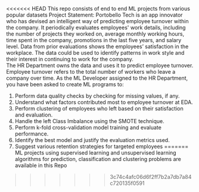 <<<<<<< HEAD
This repo consists of end to end ML projects from various popular datasets
Project Statement: 
Portobello  Tech  is  an  app  innovator  who  has  devised  an  intelligent  way  of 
predicting employee turnover within the company. It periodically evaluates 
employees'  work  details,  including  the  number  of  projects  they  worked  on, 
average  monthly  working  hours,  time  spent  in  the  company,  promotions  in  the 
last five years, and salary level. 
Data from prior evaluations shows the employees’ satisfaction in the workplace. 
The  data  could  be  used  to  identify  patterns  in  work  style  and  their  interest  in 
continuing to work for the company.  
The  HR  Department  owns  the  data  and  uses  it  to  predict  employee  turnover. 
Employee turnover refers to the total number of workers who leave a company 
over time. 
As  the  ML  Developer  assigned  to  the  HR  Department,  you  have  been  asked  to 
create ML programs to: 
1. Perform data quality checks by checking for missing values, if any. 
2. Understand what factors contributed most to employee turnover at EDA. 
3. Perform clustering of employees who  left based on their satisfaction and 
evaluation. 
4. Handle the left Class Imbalance using the SMOTE technique. 
5. Perform k-fold cross-validation model training and evaluate performance.  
6. Identify the best model and justify the evaluation metrics used.  
7. Suggest various retention strategies for targeted employees
=======
ML projects using supervised learning and unsupervised learning algorithms for prediction, classification and clustering problems are available in this Repo
>>>>>>> 3c74c4afc06d6f2ff7b2a7db7a84c720135f0591
